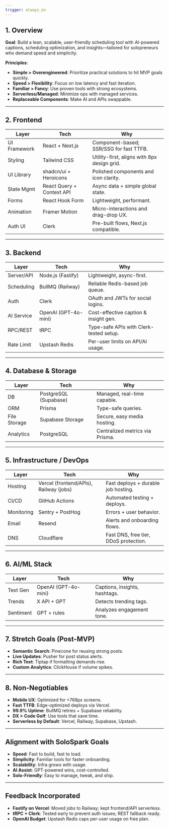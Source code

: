 ```yaml
---
trigger: always_on
---
```


## 1. Overview

**Goal**: Build a lean, scalable, user-friendly scheduling tool with AI-powered captions, scheduling optimization, and insights—tailored for solopreneurs who demand speed and simplicity.

**Principles**:

- **Simple > Overengineered**: Prioritize practical solutions to hit MVP goals quickly.  
- **Speed > Flexibility**: Focus on low latency and fast iteration.  
- **Familiar > Fancy**: Use proven tools with strong ecosystems.  
- **Serverless/Managed**: Minimize ops with managed services.  
- **Replaceable Components**: Make AI and APIs swappable.

---

## 2. Frontend

| **Layer** | **Tech** | **Why** |
| --- | --- | --- |
| UI Framework | React + Next.js | Component-based; SSR/SSG for fast TTFB. |
| Styling | Tailwind CSS | Utility-first, aligns with 8px design grid. |
| UI Library | shadcn/ui + Heroicons | Polished components and icon clarity. |
| State Mgmt | React Query + Context API | Async data + simple global state. |
| Forms | React Hook Form | Lightweight, performant. |
| Animation | Framer Motion | Micro-interactions and drag-drop UX. |
| Auth UI | Clerk | Pre-built flows, Next.js compatible. |

---

## 3. Backend

| **Layer** | **Tech** | **Why** |
| --- | --- | --- |
| Server/API | Node.js (Fastify) | Lightweight, async-first. |
| Scheduling | BullMQ (Railway) | Reliable Redis-based job queue. |
| Auth | Clerk | OAuth and JWTs for social logins. |
| AI Service | OpenAI (GPT-4o-mini) | Cost-effective caption & insight gen. |
| RPC/REST | tRPC | Type-safe APIs with Clerk-tested setup. |
| Rate Limit | Upstash Redis | Per-user limits on API/AI usage. |

---

## 4. Database & Storage

| **Layer** | **Tech** | **Why** |
| --- | --- | --- |
| DB | PostgreSQL (Supabase) | Managed, real-time capable. |
| ORM | Prisma | Type-safe queries. |
| File Storage | Supabase Storage | Secure, easy media hosting. |
| Analytics | PostgreSQL | Centralized metrics via Prisma. |

---

## 5. Infrastructure / DevOps

| **Layer** | **Tech** | **Why** |
| --- | --- | --- |
| Hosting | Vercel (frontend/APIs), Railway (jobs) | Fast deploys + durable job hosting. |
| CI/CD | GitHub Actions | Automated testing + deploys. |
| Monitoring | Sentry + PostHog | Errors + user behavior. |
| Email | Resend | Alerts and onboarding flows. |
| DNS | Cloudflare | Fast DNS, free tier, DDoS protection. |

---

## 6. AI/ML Stack

| **Layer** | **Tech** | **Why** |
| --- | --- | --- |
| Text Gen | OpenAI (GPT-4o-mini) | Captions, insights, hashtags. |
| Trends | X API + GPT | Detects trending tags. |
| Sentiment | GPT + rules | Analyzes engagement tone. |

---

## 7. Stretch Goals (Post-MVP)

- **Semantic Search**: Pinecone for reusing strong posts.
- **Live Updates**: Pusher for post status alerts.
- **Rich Text**: Tiptap if formatting demands rise.
- **Custom Analytics**: ClickHouse if volume spikes.

---

## 8. Non-Negotiables

- **Mobile UX**: Optimized for <768px screens.  
- **Fast TTFB**: Edge-optimized deploys via Vercel.  
- **99.9% Uptime**: BullMQ retries + Supabase reliability.  
- **DX > Code Golf**: Use tools that save time.  
- **Serverless by Default**: Vercel, Railway, Supabase, Upstash.

---

## Alignment with SoloSpark Goals

- **Speed**: Fast to build, fast to load.  
- **Simplicity**: Familiar tools for faster onboarding.  
- **Scalability**: Infra grows with usage.  
- **AI Assist**: GPT-powered wins, cost-controlled.  
- **Solo-Friendly**: Easy to manage, tweak, and ship.

---

## Feedback Incorporated

- **Fastify on Vercel**: Moved jobs to Railway; kept frontend/API serverless.  
- **tRPC + Clerk**: Tested early to prevent auth issues; REST fallback ready.  
- **OpenAI Budget**: Upstash Redis caps per-user usage on free plan.
